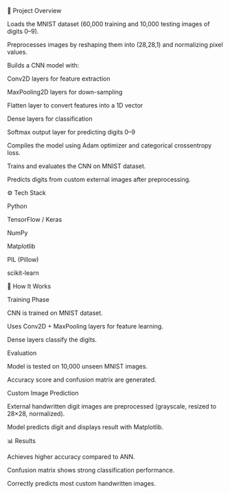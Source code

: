📌 Project Overview

Loads the MNIST dataset (60,000 training and 10,000 testing images of digits 0–9).

Preprocesses images by reshaping them into (28,28,1) and normalizing pixel values.

Builds a CNN model with:

Conv2D layers for feature extraction

MaxPooling2D layers for down-sampling

Flatten layer to convert features into a 1D vector

Dense layers for classification

Softmax output layer for predicting digits 0–9

Compiles the model using Adam optimizer and categorical crossentropy loss.

Trains and evaluates the CNN on MNIST dataset.

Predicts digits from custom external images after preprocessing.

⚙️ Tech Stack

Python

TensorFlow / Keras

NumPy

Matplotlib

PIL (Pillow)

scikit-learn

🚀 How It Works

Training Phase

CNN is trained on MNIST dataset.

Uses Conv2D + MaxPooling layers for feature learning.

Dense layers classify the digits.

Evaluation

Model is tested on 10,000 unseen MNIST images.

Accuracy score and confusion matrix are generated.

Custom Image Prediction

External handwritten digit images are preprocessed (grayscale, resized to 28×28, normalized).

Model predicts digit and displays result with Matplotlib.

📊 Results

Achieves higher accuracy compared to ANN.

Confusion matrix shows strong classification performance.

Correctly predicts most custom handwritten images.
